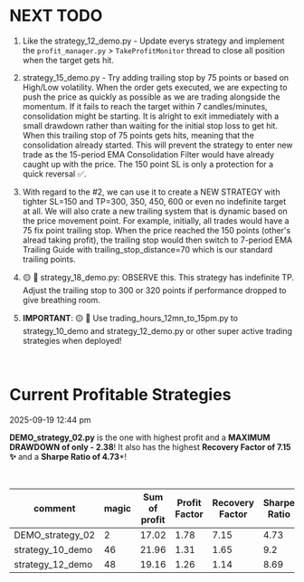 # NEXT TODO

1. Like the strategy_12_demo.py - Update everys strategy and implement the `profit_manager.py` > `TakeProfitMonitor` thread to close all position when the target gets hit.

2. strategy_15_demo.py - Try adding trailing stop by 75 points or based on High/Low volatility. When the order gets executed, we are expecting to push the price as quickly as possible as we are trading alongside the momentum. If it fails to reach the target within 7 candles/minutes, consolidation might be starting. It is alright to exit immediately with a small drawdown rather than waiting for the initial stop loss to get hit. When this trailing stop of 75 points gets hits, meaning that the consolidation already started. This will prevent the strategy to enter new trade as the 15-period EMA Consolidation Filter would have already caught up with the price. The 150 point SL is only a protection for a quick reversal ✅.

3. With regard to the #2, we can use it to create a NEW STRATEGY with tighter SL=150 and TP=300, 350, 450, 600 or even no indefinite target at all. We will also crate a new trailing system that is dynamic based on the price movement point. For example, initially, all trades would have a 75 fix point trailing stop. When the price reached the 150 points (other's alread taking profit), the trailing stop would then switch to 7-period EMA Trailing Guide with trailing_stop_distance=70 which is our standard trailing points.

4. 🟡 🎯 strategy_18_demo.py: OBSERVE this. This strategy has indefinite TP. Adjust the trailing stop to 300 or 320 points if performance dropped to give breathing room.

5. **IMPORTANT**: 🟡 🎯 Use trading_hours_12mn_to_15pm.py to strategy_10_demo and strategy_12_demo.py or other super active trading strategies when deployed!

&nbsp; 
&nbsp; 

# Current Profitable Strategies
2025-09-19 12:44 pm 

**DEMO_strategy_02.py** is the one with highest profit and a **MAXIMUM DRAWDOWN of only - 2.38**! It also has the highest **Recovery Factor of 7.15 ✨** and a **Sharpe Ratio of 4.73***!

&nbsp; 
&nbsp; 

| comment | magic | Sum of profit | Profit Factor | Recovery Factor | Sharpe Ratio | Maximum Drawdown |
| --- | --- | --- | --- | --- | --- | --- |
| DEMO_strategy_02 | 2 | 17.02 | 1.78 | 7.15 | 4.73 | -2.38 |
| strategy_10_demo | 46 | 21.96 | 1.31 | 1.65 | 9.2 | -13.33 |
| strategy_12_demo | 48 | 19.16 | 1.26 | 1.14 | 8.69 | -16.88 |